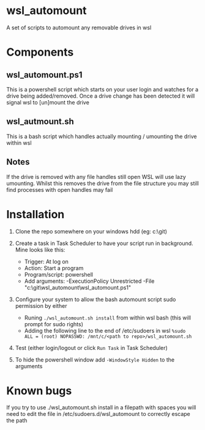 # wsl_automount
A set of scripts to automount any removable drives in wsl

# Components
## wsl_automount.ps1
This is a powershell script which starts on your user login and watches for a drive being added/removed. Once a drive change has been detected it will signal wsl to [un]mount the drive

## wsl_autmount.sh
This is a bash script which handles actually mounting / umounting the drive within wsl

## Notes
If the drive is removed with any file handles still open WSL will use lazy umounting. Whilst this removes the drive from the file structure you may still find processes with open handles may fail

# Installation
1) Clone the repo somewhere on your windows hdd (eg: c:\git\)
2) Create a task in Task Scheduler to have your script run in background. Mine looks like this:
    * Trigger: At log on
	* Action: Start a program
	* Program/script: powershell
	* Add arguments: -ExecutionPolicy Unrestricted -File "c:\git\wsl_automount\wsl_automount.ps1"

3) Configure your system to allow the bash automount script sudo permission by either
	* Runing `./wsl_automount.sh install` from within wsl bash (this will prompt for sudo rights)
	* Adding the following line to the end of /etc/sudoers in wsl
		`%sudo   ALL = (root) NOPASSWD: /mnt/c/<path to repo>/wsl_automount.sh`
4) Test (either login/logout or click `Run Task` in Task Scheduler)
5) To hide the powershell window add `-WindowStyle Hidden` to the arguments

# Known bugs
If you try to use ./wsl_automount.sh install in a filepath with spaces you will need to edit the file in /etc/sudoers.d/wsl_automount to correctly escape the path
